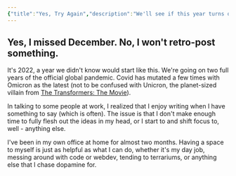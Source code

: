 ```yaml
---
{"title":"Yes, Try Again","description":"We'll see if this year turns out different.","date":"2022-01-22","tags":["perspective","covid","hobby-chasing"],"dg-publish":true,"created":"2022-01-22T11:38:42","updated":"2025-08-09T20:23:49-04:00","permalink":"/notes/2022/yes-try-again/","dgPassFrontmatter":true}
---
```



## Yes, I missed December. No, I won't retro-post something.

It's 2022, a year we didn't know would start like this. We're going on two full years of the official global pandemic. Covid has mutated a few times with Omicron as the latest (not to be confused with Unicron, the planet-sized villain from [The Transformers: The Movie](https://www.imdb.com/title/tt0092106/)).

In talking to some people at work, I realized that I enjoy writing when I have something to say (which is often). The issue is that I don't make enough time to fully flesh out the ideas in my head, or I start to and shift focus to, well - anything else.

I've been in my own office at home for almost two months. Having a space to myself is just as helpful as what I can do, whether it's my day job, messing around with code or webdev, tending to terrariums, or anything else that I chase dopamine for.
